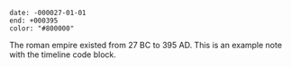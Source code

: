 ```timeline
date: -000027-01-01
end: +000395
color: "#800000"
```

The roman empire existed from 27 BC to 395 AD.
This is an example note with the timeline code block.
